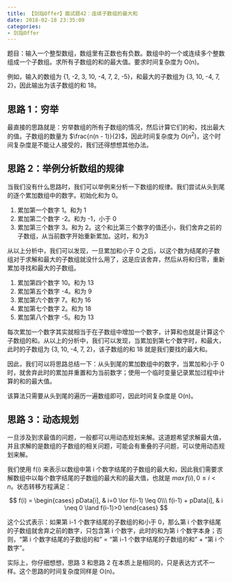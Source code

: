 ```yaml
---
title: 【剑指Offer】面试题42：连续子数组的最大和
date: 2018-02-18 23:35:09
categories:
- 剑指Offer
---
```


题目：输入一个整型数组，数组里有正数也有负数。数组中的一个或连续多个整数组成一个子数组。求所有子数组的和的最大值。要求时间复杂度为 O(n)。

例如，输入的数组为 {1, -2, 3, 10, -4, 7, 2, -5}，和最大的子数组为 {3, 10, -4, 7, 2}，因此输出为该子数组的和 18。

## 思路 1：穷举

最直接的思路就是：穷举数组的所有子数组的情况，然后计算它们的和，找出最大的值。子数组的数量为 $\frac{n(n - 1)}{2}$，因此时间复杂度为 $O(n^2)$，这个时间复杂度是不能让人接受的，我们还得想想其他办法。

## 思路 2：举例分析数组的规律

当我们没有什么思路时，我们可以举例来分析一下数组的规律。我们尝试从头到尾的逐个累加数组中的数字。初始化和为 0。

1. 累加第一个数字 1。和为 1
2. 累加第二个数字 -2。和为 -1，小于 0
3. 累加第三个数字 3。和为 2。这个和比第三个数字的值还小，我们舍弃之前的子数组，从当前数字开始重新累加。这时，和为3

从以上分析中，我们可以发现，一旦累加和小于 0 之后，以这个数为结尾的子数组对于求解和最大的子数组就没什么用了，这是应该舍弃，然后从将和归零，重新累加寻找和最大的子数组。

1. 累加第四个数字 10。和为 13
2. 累加第五个数字 -4。和为 9
3. 累加第六个数字 7。和为 16
4. 累加第七个数字 2。和为 18
5. 累加第八个数字 -5。和为 13

每次累加一个数字其实就相当于在子数组中增加一个数字，计算和也就是计算这个子数组的和。从以上的分析中，我们可以发现，当累加到第七个数字时，和最大，此时的子数组为 {3, 10, -4, 7, 2}，该子数组的和 18 就是我们要找的最大和。

因此，我们可以将思路总结一下：从头到尾的累加数组中的数字，当累加和小于 0 时，就舍弃此时的累加并重置和为当前数字；使用一个临时变量记录累加过程中计算的和的最大值。

该算法只需要从头到尾的遍历一遍数组即可，因此时间复杂度是 O(n)。

## 思路 3：动态规划

一旦涉及到求最值的问题，一般都可以用动态规划来解。这道题希望求解最大值，并且求解的是数组的子数组的相关问题，可能会有重叠的子问题，可以使用动态规划来解。

我们使用 f(i) 来表示以数组中第 i 个数字结尾的子数组的最大和，因此我们需要求解数组中以每个数字结尾的子数组的最大和的最大值，也就是 $max \, f(i), \, 0 \leq i \lt n$。状态转移方程满足：

$$
f(i) =
\begin{cases}
pData[i], & i=0 \lor f(i-1) \leq 0\\\
f(i-1) + pData[i], & i \neq 0 \land f(i-1)>0
\end{cases}
$$

这个公式表示：如果第 i-1 个数字结尾的子数组的和小于 0，那么第 i 个数字结尾的子数组就舍弃之前的数字，只包含第 i 个数字，此时的和为第 i 个数字本身；否则，“第 i 个数字结尾的子数组的和” = “第 i-1 个数字结尾的子数组的和” + “第 i 个数字”。

实际上，你仔细想想，思路 3 和思路 2 在本质上是相同的，只是表达方式不一样。这个思路的时间复杂度同样是 O(n)。